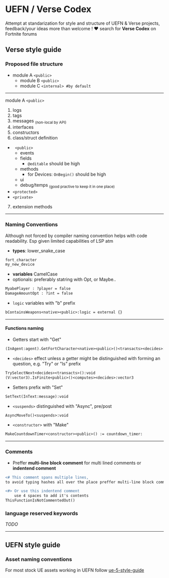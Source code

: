 # UEFN / Verse Codex
Attempt at standarization for style and structure of UEFN & Verse projects, feedback/your ideas more than welcome ! ❤️ search for **Verse Codex** on Fortnite forums

## Verse style guide

### Proposed file structure

 * module A ```<public>```
   * module B ```<public>```
   * module C ```<internal> #by default```

----------------

module A ```<public>```

1. logs
2. tags
3. messages <sub>(non-local by API)</sub>
4. interfaces
5. constructors
6. class/struct definition
  * ``` <public>```
    * events
    * fields
      * `@editable` should be high
    * methods
      * for Devices: `OnBegin()` should be high 
    * ui
    * debug/temps <sub>(good practive to keep it in one place)</sub>
  * ```<protected>```
  * ```<private>```
7.  extension methods 

------------

### Naming Conventions
Although not forced by compiler naming convention helps with code readability. Esp given limited capabilities of LSP atm

 * **types**: lower_snake_case
  ```diff
  fort_character
  my_new_device
  ```
 * **variables** CamelCase
 * optionals: preferably statring with Opt, or Maybe..
```diff
MyabePlayer : ?player = false
DamageAmountOpt : ?int = false
```
 * `logic` variables with "b" prefix
```diff
bContainsWeapons<native><public>:logic = external {}
```

-------------

#### Functions naming
 * Getters start with "Get"
 ```diff
(InAgent:agent).GetFortCharacter<native><public>()<transacts><decides>:fort_character
```
 * `<decides>` effect unless a getter might be distinguished with forming an question, e.g. "Try" or "Is" prefix
 ```diff
TrySelectNext<decides><transacts>():void
(V:vector3).IsFinite<public>()<computes><decides>:vector3
```
 * Setters prefix with "Set"
 ```diff
SetText(InText:message):void
```
 * `<suspends>` distinguished with "Async", pre/post
 ```diff
AsyncMoveTo()<suspends>:void
```
 * `<constructor>` with "Make"
 ```diff
MakeCountdownTimer<constructor><public>() := countdown_timer:
```

-----------

### Comments
 * Preffer **multi-line block comment** for multi lined comments or **indentend comment**
```diff
<# This comment spans multiple lines, 
to avoid typing hashes all over the place preffer multi-line block comments #>

<#> Or use this indentend comment
    use 4 spaces to add it's contents
ThisFunctionIsNotCommentedOut()
```

### language reserved keywords
_TODO_

--------------

## UEFN style guide
### Asset naming conventions
For most stock UE assets working in UEFN follow [ue-5-style-guide](https://github.com/Allar/ue5-style-guide/commits?author=Allar)
